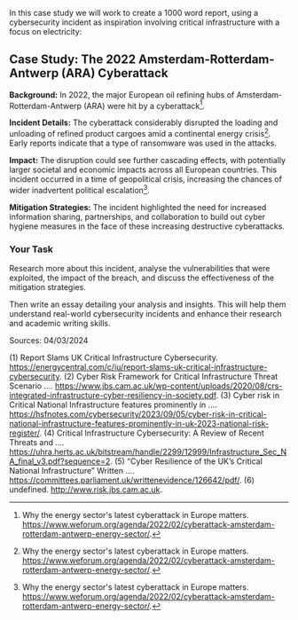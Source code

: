 In this case study we will work to create a 1000 word report, using a cybersecurity incident as inspiration involving critical infrastructure with a focus on electricity:

## Case Study: The 2022 Amsterdam-Rotterdam-Antwerp (ARA) Cyberattack

**Background:** In 2022, the major European oil refining hubs of Amsterdam-Rotterdam-Antwerp (ARA) were hit by a cyberattack[^1].

**Incident Details:** The cyberattack considerably disrupted the loading and unloading of refined product cargoes amid a 
continental energy crisis[^1]. Early reports indicate that a type of ransomware was used in the attacks.

**Impact:** The disruption could see further cascading effects, with potentially larger societal and economic 
impacts across all European countries. This incident occurred in a time of geopolitical crisis, increasing the 
chances of wider inadvertent political escalation[^1].

**Mitigation Strategies:** The incident highlighted the need for increased information sharing, partnerships, 
and collaboration to build out cyber hygiene measures in the face of these increasing destructive cyberattacks.

### Your Task
Research more about this incident, analyse the vulnerabilities that were exploited, the impact of the breach, 
and discuss the effectiveness of the mitigation strategies. 

Then write an essay detailing your analysis and insights. This will help them understand real-world cybersecurity 
incidents and enhance their research and academic writing skills. 

Sources: 04/03/2024

[^1]: Why the energy sector's latest cyberattack in Europe matters. https://www.weforum.org/agenda/2022/02/cyberattack-amsterdam-rotterdam-antwerp-energy-sector/.
[^2]: Cybersecurity of critical energy infrastructure - European Parliament. https://www.europarl.europa.eu/RegData/etudes/BRIE/2019/642274/EPRS_BRI%282019%29642274_EN.pdf.
[^3]: Cybersecurity and the Electric Grid | The State Role in Protecting .... https://www.ncsl.org/energy/cybersecurity-and-the-electric-grid-the-state-role-in-protecting-critical-infrastructure.
[^4]: Cyber attacks on critical infrastructure - AGCS Global. https://commercial.allianz.com/news-and-insights/expert-risk-articles/cyber-attacks-on-critical-infrastructure.html.

(1) Report Slams UK Critical Infrastructure Cybersecurity. https://energycentral.com/c/iu/report-slams-uk-critical-infrastructure-cybersecurity.
(2) Cyber Risk Framework for Critical Infrastructure Threat Scenario .... https://www.jbs.cam.ac.uk/wp-content/uploads/2020/08/crs-integrated-infrastructure-cyber-resiliency-in-society.pdf.
(3) Cyber risk in Critical National Infrastructure features prominently in .... https://hsfnotes.com/cybersecurity/2023/09/05/cyber-risk-in-critical-national-infrastructure-features-prominently-in-uk-2023-national-risk-register/.
(4) Critical Infrastructure Cybersecurity: A Review of Recent Threats and .... https://uhra.herts.ac.uk/bitstream/handle/2299/12999/Infrastructure_Sec_NA_final_v3.pdf?sequence=2.
(5) “Cyber Resilience of the UK’s Critical National Infrastructure” Written .... https://committees.parliament.uk/writtenevidence/126642/pdf/.
(6) undefined. http://www.risk.jbs.cam.ac.uk.
